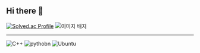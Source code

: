 ## Hi there 👋
[![Solved.ac Profile](http://mazassumnida.wtf/api/v2/generate_badge?boj=choe180115)](https://solved.ac/choe180115/) <img src="https://tryhackme-badges.s3.amazonaws.com/a01039574485.png" alt="이미지 배지" />


--------------------------------------------------------------------------------------------------
![C++](https://img.shields.io/badge/C++-00599C.svg?&style=for-the-badge&logo=C++&logoColor=white) ![pythobn](https://img.shields.io/badge/Python-3776AB.svg?&style=for-the-badge&logo=Python&logoColor=yellow) ![Ubuntu](https://img.shields.io/badge/Ubuntu-E95420.svg?&style=for-the-badge&logo=Ubuntu&logoColor=white)
